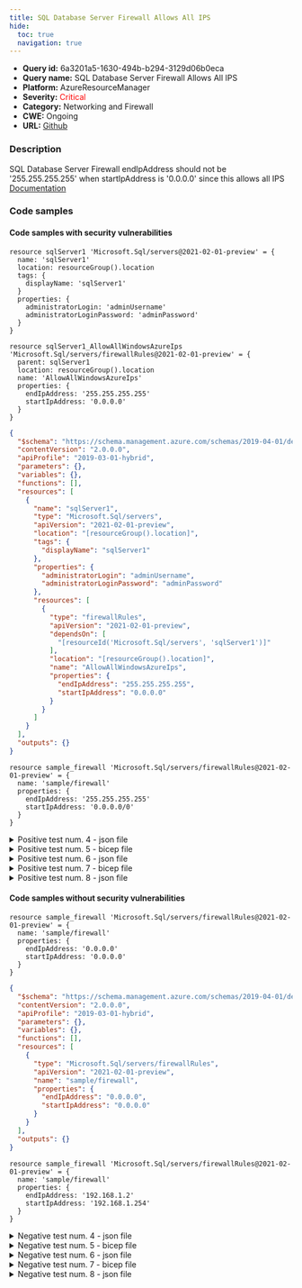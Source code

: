 ```yaml
---
title: SQL Database Server Firewall Allows All IPS
hide:
  toc: true
  navigation: true
---
```


<style>
  .highlight .hll {
    background-color: #ff171742;
  }
  .md-content {
    max-width: 1100px;
    margin: 0 auto;
  }
</style>

-   **Query id:** 6a3201a5-1630-494b-b294-3129d06b0eca
-   **Query name:** SQL Database Server Firewall Allows All IPS
-   **Platform:** AzureResourceManager
-   **Severity:** <span style="color:#ff0000">Critical</span>
-   **Category:** Networking and Firewall
-   **CWE:** Ongoing
-   **URL:** [Github](https://github.com/Checkmarx/kics/tree/master/assets/queries/azureResourceManager/sql_database_server_firewall_allows_all_ips)

### Description
SQL Database Server Firewall endIpAddress should not be '255.255.255.255' when startIpAddress is '0.0.0.0' since this allows all IPS<br>
[Documentation](https://docs.microsoft.com/en-us/azure/templates/microsoft.sql/2014-04-01/servers/firewallrules?tabs=json)

### Code samples
#### Code samples with security vulnerabilities
```bicep title="Positive test num. 1 - bicep file" hl_lines="18"
resource sqlServer1 'Microsoft.Sql/servers@2021-02-01-preview' = {
  name: 'sqlServer1'
  location: resourceGroup().location
  tags: {
    displayName: 'sqlServer1'
  }
  properties: {
    administratorLogin: 'adminUsername'
    administratorLoginPassword: 'adminPassword'
  }
}

resource sqlServer1_AllowAllWindowsAzureIps 'Microsoft.Sql/servers/firewallRules@2021-02-01-preview' = {
  parent: sqlServer1
  location: resourceGroup().location
  name: 'AllowAllWindowsAzureIps'
  properties: {
    endIpAddress: '255.255.255.255'
    startIpAddress: '0.0.0.0'
  }
}

```
```json title="Positive test num. 2 - json file" hl_lines="31"
{
  "$schema": "https://schema.management.azure.com/schemas/2019-04-01/deploymentTemplate.json#",
  "contentVersion": "2.0.0.0",
  "apiProfile": "2019-03-01-hybrid",
  "parameters": {},
  "variables": {},
  "functions": [],
  "resources": [
    {
      "name": "sqlServer1",
      "type": "Microsoft.Sql/servers",
      "apiVersion": "2021-02-01-preview",
      "location": "[resourceGroup().location]",
      "tags": {
        "displayName": "sqlServer1"
      },
      "properties": {
        "administratorLogin": "adminUsername",
        "administratorLoginPassword": "adminPassword"
      },
      "resources": [
        {
          "type": "firewallRules",
          "apiVersion": "2021-02-01-preview",
          "dependsOn": [
            "[resourceId('Microsoft.Sql/servers', 'sqlServer1')]"
          ],
          "location": "[resourceGroup().location]",
          "name": "AllowAllWindowsAzureIps",
          "properties": {
            "endIpAddress": "255.255.255.255",
            "startIpAddress": "0.0.0.0"
          }
        }
      ]
    }
  ],
  "outputs": {}
}

```
```bicep title="Positive test num. 3 - bicep file" hl_lines="4"
resource sample_firewall 'Microsoft.Sql/servers/firewallRules@2021-02-01-preview' = {
  name: 'sample/firewall'
  properties: {
    endIpAddress: '255.255.255.255'
    startIpAddress: '0.0.0.0/0'
  }
}

```
<details><summary>Positive test num. 4 - json file</summary>

```json hl_lines="14"
{
  "$schema": "https://schema.management.azure.com/schemas/2019-04-01/deploymentTemplate.json#",
  "contentVersion": "2.0.0.0",
  "apiProfile": "2019-03-01-hybrid",
  "parameters": {},
  "variables": {},
  "functions": [],
  "resources": [
    {
      "type": "Microsoft.Sql/servers/firewallRules",
      "apiVersion": "2021-02-01-preview",
      "name": "sample/firewall",
      "properties": {
        "endIpAddress": "255.255.255.255",
        "startIpAddress": "0.0.0.0/0"
      }
    }
  ],
  "outputs": {}
}

```
</details>
<details><summary>Positive test num. 5 - bicep file</summary>

```bicep hl_lines="18"
resource sqlServer1 'Microsoft.Sql/servers@2021-02-01-preview' = {
  name: 'sqlServer1'
  location: resourceGroup().location
  tags: {
    displayName: 'sqlServer1'
  }
  properties: {
    administratorLogin: 'adminUsername'
    administratorLoginPassword: 'adminPassword'
  }
}

resource sqlServer1_AllowAllWindowsAzureIps 'Microsoft.Sql/servers/firewallRules@2021-02-01-preview' = {
  parent: sqlServer1
  location: resourceGroup().location
  name: 'AllowAllWindowsAzureIps'
  properties: {
    endIpAddress: '255.255.255.255'
    startIpAddress: '0.0.0.0'
  }
}

```
</details>
<details><summary>Positive test num. 6 - json file</summary>

```json hl_lines="33"
{
  "properties": {
    "template": {
      "$schema": "https://schema.management.azure.com/schemas/2019-04-01/deploymentTemplate.json#",
      "contentVersion": "2.0.0.0",
      "apiProfile": "2019-03-01-hybrid",
      "parameters": {},
      "variables": {},
      "functions": [],
      "resources": [
        {
          "name": "sqlServer1",
          "type": "Microsoft.Sql/servers",
          "apiVersion": "2021-02-01-preview",
          "location": "[resourceGroup().location]",
          "tags": {
            "displayName": "sqlServer1"
          },
          "properties": {
            "administratorLogin": "adminUsername",
            "administratorLoginPassword": "adminPassword"
          },
          "resources": [
            {
              "type": "firewallRules",
              "apiVersion": "2021-02-01-preview",
              "dependsOn": [
                "[resourceId('Microsoft.Sql/servers', 'sqlServer1')]"
              ],
              "location": "[resourceGroup().location]",
              "name": "AllowAllWindowsAzureIps",
              "properties": {
                "endIpAddress": "255.255.255.255",
                "startIpAddress": "0.0.0.0"
              }
            }
          ]
        }
      ],
      "outputs": {}
    },
    "parameters": {}
  },
  "kind": "template",
  "type": "Microsoft.Blueprint/blueprints/artifacts",
  "name": "myTemplate"
}

```
</details>
<details><summary>Positive test num. 7 - bicep file</summary>

```bicep hl_lines="4"
resource sample_firewall 'Microsoft.Sql/servers/firewallRules@2021-02-01-preview' = {
  name: 'sample/firewall'
  properties: {
    endIpAddress: '255.255.255.255'
    startIpAddress: '0.0.0.0/0'
  }
}

```
</details>
<details><summary>Positive test num. 8 - json file</summary>

```json hl_lines="16"
{
  "properties": {
    "template": {
      "$schema": "https://schema.management.azure.com/schemas/2019-04-01/deploymentTemplate.json#",
      "contentVersion": "2.0.0.0",
      "apiProfile": "2019-03-01-hybrid",
      "parameters": {},
      "variables": {},
      "functions": [],
      "resources": [
        {
          "type": "Microsoft.Sql/servers/firewallRules",
          "apiVersion": "2021-02-01-preview",
          "name": "sample/firewall",
          "properties": {
            "endIpAddress": "255.255.255.255",
            "startIpAddress": "0.0.0.0/0"
          }
        }
      ],
      "outputs": {}
    },
    "parameters": {}
  },
  "kind": "template",
  "type": "Microsoft.Blueprint/blueprints/artifacts",
  "name": "myTemplate"
}

```
</details>


#### Code samples without security vulnerabilities
```bicep title="Negative test num. 1 - bicep file"
resource sample_firewall 'Microsoft.Sql/servers/firewallRules@2021-02-01-preview' = {
  name: 'sample/firewall'
  properties: {
    endIpAddress: '0.0.0.0'
    startIpAddress: '0.0.0.0'
  }
}

```
```json title="Negative test num. 2 - json file"
{
  "$schema": "https://schema.management.azure.com/schemas/2019-04-01/deploymentTemplate.json#",
  "contentVersion": "2.0.0.0",
  "apiProfile": "2019-03-01-hybrid",
  "parameters": {},
  "variables": {},
  "functions": [],
  "resources": [
    {
      "type": "Microsoft.Sql/servers/firewallRules",
      "apiVersion": "2021-02-01-preview",
      "name": "sample/firewall",
      "properties": {
        "endIpAddress": "0.0.0.0",
        "startIpAddress": "0.0.0.0"
      }
    }
  ],
  "outputs": {}
}

```
```bicep title="Negative test num. 3 - bicep file"
resource sample_firewall 'Microsoft.Sql/servers/firewallRules@2021-02-01-preview' = {
  name: 'sample/firewall'
  properties: {
    endIpAddress: '192.168.1.2'
    startIpAddress: '192.168.1.254'
  }
}

```
<details><summary>Negative test num. 4 - json file</summary>

```json
{
  "$schema": "https://schema.management.azure.com/schemas/2019-04-01/deploymentTemplate.json#",
  "contentVersion": "2.0.0.0",
  "apiProfile": "2019-03-01-hybrid",
  "parameters": {},
  "variables": {},
  "functions": [],
  "resources": [
    {
      "type": "Microsoft.Sql/servers/firewallRules",
      "apiVersion": "2021-02-01-preview",
      "name": "sample/firewall",
      "properties": {
        "endIpAddress": "192.168.1.2",
        "startIpAddress": "192.168.1.254"
      }
    }
  ],
  "outputs": {}
}

```
</details>
<details><summary>Negative test num. 5 - bicep file</summary>

```bicep
resource sample_firewall 'Microsoft.Sql/servers/firewallRules@2021-02-01-preview' = {
  name: 'sample/firewall'
  properties: {
    endIpAddress: '0.0.0.0'
    startIpAddress: '0.0.0.0'
  }
}

```
</details>
<details><summary>Negative test num. 6 - json file</summary>

```json
{
  "properties": {
    "template": {
      "$schema": "https://schema.management.azure.com/schemas/2019-04-01/deploymentTemplate.json#",
      "contentVersion": "2.0.0.0",
      "apiProfile": "2019-03-01-hybrid",
      "parameters": {},
      "variables": {},
      "functions": [],
      "resources": [
        {
          "type": "Microsoft.Sql/servers/firewallRules",
          "apiVersion": "2021-02-01-preview",
          "name": "sample/firewall",
          "properties": {
            "endIpAddress": "0.0.0.0",
            "startIpAddress": "0.0.0.0"
          }
        }
      ],
      "outputs": {}
    },
    "parameters": {}
  },
  "kind": "template",
  "type": "Microsoft.Blueprint/blueprints/artifacts",
  "name": "myTemplate"
}

```
</details>
<details><summary>Negative test num. 7 - bicep file</summary>

```bicep
resource sample_firewall 'Microsoft.Sql/servers/firewallRules@2021-02-01-preview' = {
  name: 'sample/firewall'
  properties: {
    endIpAddress: '192.168.1.2'
    startIpAddress: '192.168.1.254'
  }
}

```
</details>
<details><summary>Negative test num. 8 - json file</summary>

```json
{
  "properties": {
    "template": {
      "$schema": "https://schema.management.azure.com/schemas/2019-04-01/deploymentTemplate.json#",
      "contentVersion": "2.0.0.0",
      "apiProfile": "2019-03-01-hybrid",
      "parameters": {},
      "variables": {},
      "functions": [],
      "resources": [
        {
          "type": "Microsoft.Sql/servers/firewallRules",
          "apiVersion": "2021-02-01-preview",
          "name": "sample/firewall",
          "properties": {
            "endIpAddress": "192.168.1.2",
            "startIpAddress": "192.168.1.254"
          }
        }
      ],
      "outputs": {}
    },
    "parameters": {}
  },
  "kind": "template",
  "type": "Microsoft.Blueprint/blueprints/artifacts",
  "name": "myTemplate"
}

```
</details>
